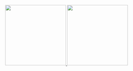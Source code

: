 <div align="center">
    <a href="https://github-readme-stats.vercel.app/api?username=rulerhao&show_icons=true&theme=radical">
        <img height="200" src="https://github-readme-stats.vercel.app/api?username=rulerhao&show_icons=true&theme=radical" />
    </a>
    <a href="https://github-readme-stats.vercel.app/api/top-langs/?username=rulerHao&layout=compact&theme=radical">
        <img height="200" src="https://github-readme-stats.vercel.app/api/top-langs/?username=rulerHao&layout=compact&theme=radical" />
    </a>
</div>
